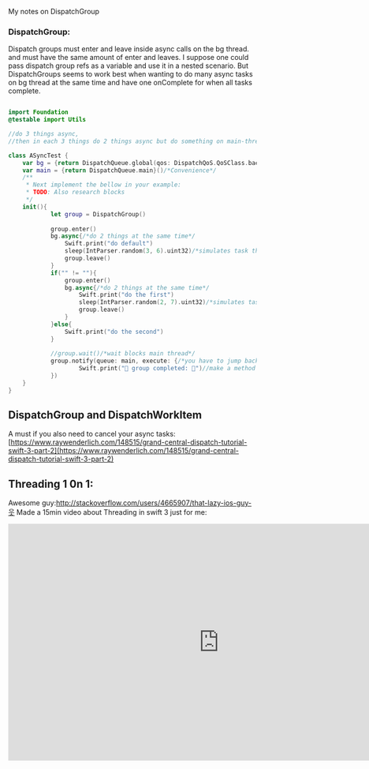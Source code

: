 My notes on DispatchGroup <!--more--> 

### DispatchGroup:
Dispatch groups must enter and leave inside async calls on the bg thread. and must have the same amount of enter and leaves. 
I suppose one could pass dispatch group refs as a variable and use it in a nested scenario. But DispatchGroups seems to work best when wanting to do many async tasks on bg thread at the same time and have one onComplete for when all tasks complete. 

```swift

import Foundation
@testable import Utils

//do 3 things async, 
//then in each 3 things do 2 things async but do something on main-thread when these 4 things are all finished

class ASyncTest {
    var bg = {return DispatchQueue.global(qos: DispatchQoS.QoSClass.background)}()/*Convenience*/
	var main = {return DispatchQueue.main}()/*Convenience*/
    /**
     * Next implement the bellow in your example:
     * TODO: Also research blocks
     */
    init(){
            let group = DispatchGroup()
            
            group.enter()
            bg.async{/*do 2 things at the same time*/
                Swift.print("do default")
                sleep(IntParser.random(3, 6).uint32)/*simulates task that takes between 1 and 6 secs*/
                group.leave()
            }
            if("" != ""){
                group.enter()
                bg.async{/*do 2 things at the same time*/
                    Swift.print("do the first")
                    sleep(IntParser.random(2, 7).uint32)/*simulates task that takes between 1 and 6 secs*/
                    group.leave()
                }
            }else{
                Swift.print("do the second")
            }
            
            //group.wait()/*wait blocks main thread*/
            group.notify(queue: main, execute: {/*you have to jump back on main thread to call things on main thread as this scope is still on bg thread*/
                    Swift.print("🏁 group completed: 🏁")//make a method on mainThread and call that instead.
            })
    }
}


```


## DispatchGroup and DispatchWorkItem

A must if you also need to cancel your async tasks: [https://www.raywenderlich.com/148515/grand-central-dispatch-tutorial-swift-3-part-2](https://www.raywenderlich.com/148515/grand-central-dispatch-tutorial-swift-3-part-2) 


## Threading 1 0n 1:

Awesome guy:http://stackoverflow.com/users/4665907/that-lazy-ios-guy-웃 Made a 15min video about Threading in swift 3 just for me: 

<iframe width="854" height="480" src="https://www.youtube.com/embed/YhZahnTiA8U" frameborder="0" allowfullscreen></iframe>